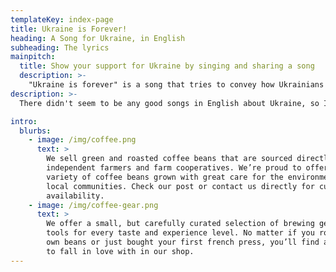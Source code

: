```yaml
---
templateKey: index-page
title: Ukraine is Forever!
heading: A Song for Ukraine, in English
subheading: The lyrics
mainpitch:
  title: Show your support for Ukraine by singing and sharing a song
  description: >-
    "Ukraine is forever" is a song that tries to convey how Ukrainians feel right now —April, 2022— when their country has been attacked and they're fighting for their survival.
description: >-
  There didn't seem to be any good songs in English about Ukraine, so I wrote one. But I need your help, Internet, to finish it!

intro:
  blurbs:
    - image: /img/coffee.png
      text: >
        We sell green and roasted coffee beans that are sourced directly from
        independent farmers and farm cooperatives. We’re proud to offer a
        variety of coffee beans grown with great care for the environment and
        local communities. Check our post or contact us directly for current
        availability.
    - image: /img/coffee-gear.png
      text: >
        We offer a small, but carefully curated selection of brewing gear and
        tools for every taste and experience level. No matter if you roast your
        own beans or just bought your first french press, you’ll find a gadget
        to fall in love with in our shop.
---
```

